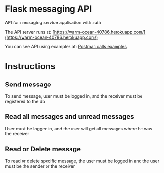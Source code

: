 # Flask messaging API

API for messaging service application with auth

The API server runs at: [https://warm-ocean-40786.herokuapp.com/](https://warm-ocean-40786.herokuapp.com/)

You can see API using examples at: [Postman calls examples](https://web.postman.co/collections/4016156-680b2ded-94f2-4343-a218-643dbaa40430?workspace=d801c19e-93aa-4b85-856e-2b9aefac5cb9)

# Instructions

## Send message

To send message, user must be logged in, and the receiver must be registered to the db

## Read all messages and unread messages

User must be logged in, and the user will get all messages where he was the receiver

## Read or Delete message

To read or delete specific message, the user must be logged in and the user must be the sender or the receiver
